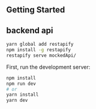 ## Getting Started

## backend api
```bash
yarn global add restapify 
npm install -g restapify
restapify serve mockedApi/
```

First, run the development server:

```bash
npm install
npm run dev
# or
yarn install
yarn dev
```
